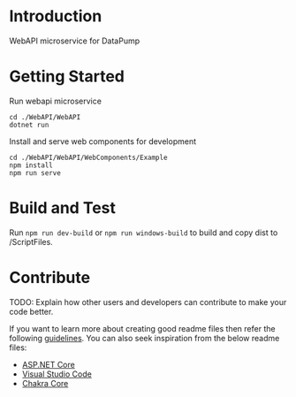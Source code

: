 # Introduction

WebAPI microservice for DataPump

# Getting Started

Run webapi microservice

```
cd ./WebAPI/WebAPI
dotnet run
```

Install and serve web components for development

```
cd ./WebAPI/WebAPI/WebComponents/Example
npm install
npm run serve
```

# Build and Test

Run `npm run dev-build` or `npm run windows-build` to build and copy dist to /ScriptFiles.

# Contribute

TODO: Explain how other users and developers can contribute to make your code better.

If you want to learn more about creating good readme files then refer the following [guidelines](https://docs.microsoft.com/en-us/azure/devops/repos/git/create-a-readme?view=azure-devops). You can also seek inspiration from the below readme files:

- [ASP.NET Core](https://github.com/aspnet/Home)
- [Visual Studio Code](https://github.com/Microsoft/vscode)
- [Chakra Core](https://github.com/Microsoft/ChakraCore)
